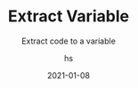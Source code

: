 ---
date: 2021-01-08
title: Extract Variable
technologies: [java]
topics: [refactoring]
author: hs
subtitle: Extract code to a variable
thumbnail: ./thumbnail.png
cardThumbnail: ./card.png
shortVideo:
  poster: ./tip.png
  url: https://youtu.be/rnJRe-lIaTI
leadin: |
  Highlight the code you want to extract to a variable and press **⌥⌘V** (macOS), or **Ctrl+Alt+V** (Windows/Linux), to extract it.
 
  Extracting parameters can be useful in improving the readability of your code.
---